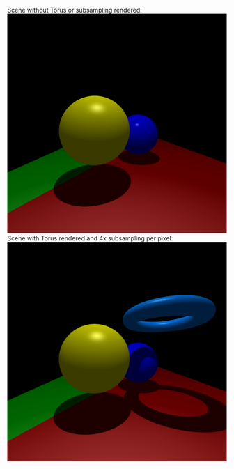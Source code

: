 Scene without Torus or subsampling rendered:
![Image](no_donut_no_subsample.png)
Scene with Torus rendered and 4x subsampling per pixel:
![Image](donut_with_subsampling.png)
